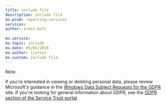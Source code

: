 ```yaml
---
title: include file
description: include file
ms.prod: reporting-services
services: 
author: eross-msft
 
ms.service: 
ms.topic: include
ms.date: 05/01/2018
ms.author: lizross
ms.custom: include file
---
```


> [!Note]
> If you're interested in viewing or deleting personal data, please review Microsoft's guidance in the [Windows Data Subject Requests for the GDPR](/microsoft-365/compliance/gdpr-data-subject-requests) site. If you're looking for general information about GDPR, see the [GDPR section of the Service Trust portal](https://servicetrust.microsoft.com/ViewPage/GDPRGetStarted).